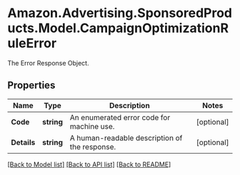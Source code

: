 # Amazon.Advertising.SponsoredProducts.Model.CampaignOptimizationRuleError
The Error Response Object.

## Properties

Name | Type | Description | Notes
------------ | ------------- | ------------- | -------------
**Code** | **string** | An enumerated error code for machine use. | [optional] 
**Details** | **string** | A human-readable description of the response. | [optional] 

[[Back to Model list]](../README.md#documentation-for-models) [[Back to API list]](../README.md#documentation-for-api-endpoints) [[Back to README]](../README.md)

